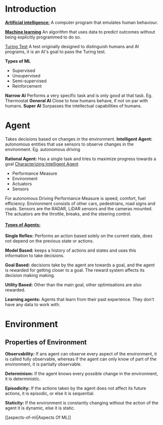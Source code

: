 # Introduction

<b><u>Artificial intelligence:</u></b> A computer program that emulates human behaviour.

<b><u>Machine learning</u></b> An algorithm that uses data to predict outcomes without being explicitly programmed to do so.

<u>Turing Test</u> A test originally designed to distinguish humans and AI  programs, it is an AI's goal to pass the Turing test.

**Types of ML**
- Supervised 
- Unsupervised
- Semi-supervised
- Reinforcement 

**Narrow AI**      Performs a very specific task and is only good at that task. Eg. Thermostat
**General AI**     Close to how humans behave, if not on par with humans. 
**Super AI**        Surpasses the intellectual capabilities of humans.

# Agent
Takes decisions based on changes in the environment.
**Intelligent Agent:** autonomous entities that use sensors to observe changes in the environment. Eg. autonomous driving

**Rational Agent:** Has a single task and tries to maximize progress towards a goal
<u>Characterizing Intelligent Agent</u>
- Performance Measure
- Environment
- Actuators
- Sensors

For autonomous Driving Performance Measure is speed, comfort, fuel efficiency. Environment consists of other cars, pedestrians, road signs and roads. Sensors are the RADAR, LiDAR sensors and the cameras mounted. The actuators are the throttle, breaks, and the steering control.

#### <u>Types of Agents:</u> 

**Single Reflex:** Performs an action based solely on the current state, does not depend on the previous state or actions.

**Model Based:** keeps a history of actions and states and uses this information to take decisions.

**Goal Based:** decisions take by the agent are towards a goal, and the agent is rewarded for getting closer to a goal. The reward system affects its decision making making.

**Utility Based:** Other than the main goal, other optimisations are also rewarded.

**Learning agents:** Agents that learn from their past experience. They don't have any data to work with.



# Environment
## Properties of Environment
**Observability:** If ans agent can observe every aspect of the environment, it is called fully observable, whereas if the agent can only know of part of the environment, it is partially observable.

**Determinism:** If the agent knows every possible change in the environment, it is deterministic.

**Episodicity:** If the actions taken by the agent does not affect its future actions, it is episodic, or else it is sequential.

**Staticity:** If the environment is constantly changing without the action of the agent it is dynamic, else it is static.


[[aspects-of-ml|Aspects Of ML]]



